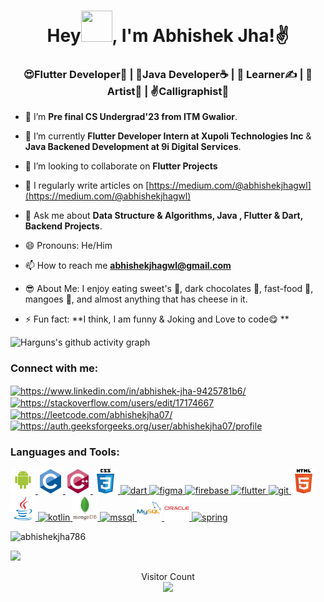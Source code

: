 <h1 align="center">Hey<img src="https://c.tenor.com/6_-osAtLuHUAAAAj/wave-cute.gif" width="50" height="50" />, I'm Abhishek Jha!✌</h1>

<h3 align="center">😍Flutter Developer🥤 | 🥰Java Developer☕ | 📕 Learner✍ | 💞Artist💞 | ✌Calligraphist🤩</h3>


- 🔭 I’m **Pre final CS Undergrad'23 from ITM Gwalior**.

- 🌱 I’m currently **Flutter Developer Intern at Xupoli Technologies Inc** & **Java Backened Development at 9i Digital Services**.

- 👯 I’m looking to collaborate on **Flutter Projects**

- 📝 I regularly write articles on [https://medium.com/@abhishekjhagwl](https://medium.com/@abhishekjhagwl)

- 💬 Ask me about **Data Structure & Algorithms, Java , Flutter & Dart, Backend Projects**.

- 😄 Pronouns: He/Him

- 📫 How to reach me **abhishekjhagwl@gmail.com**

- 😎  About Me: I enjoy eating sweet's 🍨, dark chocolates 🍭, fast-food 🍕, mangoes 🍺, and almost anything that has cheese in it.

- ⚡ Fun fact: **I think, I am funny & Joking and Love to code😋   **

![Harguns's github activity graph](https://activity-graph.herokuapp.com/graph?username=abhishekjha786&theme=react-dark)

<h3 align="left">Connect with me:</h3>
<p align="left">
<a href="https://www.linkedin.com/in/abhishek-jha-9425781b6/" target="blank"><img align="center" src="https://raw.githubusercontent.com/rahuldkjain/github-profile-readme-generator/master/src/images/icons/Social/linked-in-alt.svg" alt="https://www.linkedin.com/in/abhishek-jha-9425781b6/" height="30" width="40" /></a>
<a href="https://stackoverflow.com/users/17174667/abhishek-jha" target="blank"><img align="center" src="https://raw.githubusercontent.com/rahuldkjain/github-profile-readme-generator/master/src/images/icons/Social/stack-overflow.svg" alt="https://stackoverflow.com/users/edit/17174667" height="30" width="40" /></a>
<a href="https://leetcode.com/abhishekjha07/" target="blank"><img align="center" src="https://raw.githubusercontent.com/rahuldkjain/github-profile-readme-generator/master/src/images/icons/Social/leet-code.svg" alt="https://leetcode.com/abhishekjha07/" height="30" width="40" /></a>
<a href="https://auth.geeksforgeeks.org/user/https://auth.geeksforgeeks.org/user/abhishekjha07/profile" target="blank"><img align="center" src="https://raw.githubusercontent.com/rahuldkjain/github-profile-readme-generator/master/src/images/icons/Social/geeks-for-geeks.svg" alt="https://auth.geeksforgeeks.org/user/abhishekjha07/profile" height="30" width="40" /></a>
</p>

<h3 align="left">Languages and Tools:</h3>
<p align="left"> <a href="https://developer.android.com" target="_blank"> <img src="https://raw.githubusercontent.com/devicons/devicon/master/icons/android/android-original-wordmark.svg" alt="android" width="40" height="40"/> </a> <a href="https://www.cprogramming.com/" target="_blank"> <img src="https://raw.githubusercontent.com/devicons/devicon/master/icons/c/c-original.svg" alt="c" width="40" height="40"/> </a> <a href="https://www.w3schools.com/cpp/" target="_blank"> <img src="https://raw.githubusercontent.com/devicons/devicon/master/icons/cplusplus/cplusplus-original.svg" alt="cplusplus" width="40" height="40"/> </a> <a href="https://www.w3schools.com/css/" target="_blank"> <img src="https://raw.githubusercontent.com/devicons/devicon/master/icons/css3/css3-original-wordmark.svg" alt="css3" width="40" height="40"/> </a> <a href="https://dart.dev" target="_blank"> <img src="https://www.vectorlogo.zone/logos/dartlang/dartlang-icon.svg" alt="dart" width="40" height="40"/> </a> <a href="https://www.figma.com/" target="_blank"> <img src="https://www.vectorlogo.zone/logos/figma/figma-icon.svg" alt="figma" width="40" height="40"/> </a> <a href="https://firebase.google.com/" target="_blank"> <img src="https://www.vectorlogo.zone/logos/firebase/firebase-icon.svg" alt="firebase" width="40" height="40"/> </a> <a href="https://flutter.dev" target="_blank"> <img src="https://www.vectorlogo.zone/logos/flutterio/flutterio-icon.svg" alt="flutter" width="40" height="40"/> </a> <a href="https://git-scm.com/" target="_blank"> <img src="https://www.vectorlogo.zone/logos/git-scm/git-scm-icon.svg" alt="git" width="40" height="40"/> </a> <a href="https://www.w3.org/html/" target="_blank"> <img src="https://raw.githubusercontent.com/devicons/devicon/master/icons/html5/html5-original-wordmark.svg" alt="html5" width="40" height="40"/> </a> <a href="https://www.java.com" target="_blank"> <img src="https://raw.githubusercontent.com/devicons/devicon/master/icons/java/java-original.svg" alt="java" width="40" height="40"/> </a> <a href="https://kotlinlang.org" target="_blank"> <img src="https://www.vectorlogo.zone/logos/kotlinlang/kotlinlang-icon.svg" alt="kotlin" width="40" height="40"/> </a> <a href="https://www.mongodb.com/" target="_blank"> <img src="https://raw.githubusercontent.com/devicons/devicon/master/icons/mongodb/mongodb-original-wordmark.svg" alt="mongodb" width="40" height="40"/> </a> <a href="https://www.microsoft.com/en-us/sql-server" target="_blank"> <img src="https://www.svgrepo.com/show/303229/microsoft-sql-server-logo.svg" alt="mssql" width="40" height="40"/> </a> <a href="https://www.mysql.com/" target="_blank"> <img src="https://raw.githubusercontent.com/devicons/devicon/master/icons/mysql/mysql-original-wordmark.svg" alt="mysql" width="40" height="40"/> </a> <a href="https://www.oracle.com/" target="_blank"> <img src="https://raw.githubusercontent.com/devicons/devicon/master/icons/oracle/oracle-original.svg" alt="oracle" width="40" height="40"/> </a> <a href="https://spring.io/" target="_blank"> <img src="https://www.vectorlogo.zone/logos/springio/springio-icon.svg" alt="spring" width="40" height="40"/> </a> </p>

<p><img align="left" src="https://github-readme-stats.vercel.app/api/top-langs?username=abhishekjha786&show_icons=true&locale=en&layout=compact" alt="abhishekjha786" />
</p>
<br />
<p align="left"><img src="https://github-readme-stats.vercel.app/api?username=abhishekjha786&&show_icons=true&title_color=ffffff&icon_color=bb2acf&text_color=daf7dc&bg_color=191919" /> </p>
<p align="center"> 
  Visitor Count <br>
  <img src="https://profile-counter.glitch.me/abhishekjhagwl786/count.svg" />
</p>
